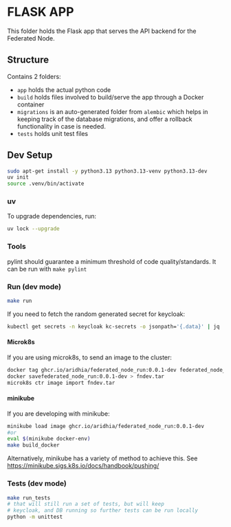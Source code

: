 # FLASK APP
This folder holds the Flask app that serves the API backend for the Federated Node.

## Structure
Contains 2 folders:
- `app` holds the actual python code
- `build` holds files involved to build/serve the app through a Docker container
- `migrations` is an auto-generated folder from `alembic` which helps in keeping track of the database migrations, and offer a rollback functionality in case is needed.
- `tests` holds unit test files

## Dev Setup
```sh
sudo apt-get install -y python3.13 python3.13-venv python3.13-dev
uv init
source .venv/bin/activate
```

### uv
To upgrade dependencies, run:
```sh
uv lock --upgrade
```


### Tools
pylint should guarantee a minimum threshold of code quality/standards. It can be run with `make pylint`

### Run (dev mode)
```sh
make run
```

If you need to fetch the random generated secret for keycloak:
```sh
kubectl get secrets -n keycloak kc-secrets -o jsonpath='{.data}' | jq
```
#### Microk8s
If you are using microk8s, to send an image to the cluster:
```sh
docker tag ghcr.io/aridhia/federated_node_run:0.0.1-dev federated_node_run:0.0.1-dev
docker savefederated_node_run:0.0.1-dev > fndev.tar
microk8s ctr image import fndev.tar
```
#### minikube
If you are developing with minikube:
```sh
minikube load image ghcr.io/aridhia/federated_node_run:0.0.1-dev
#or
eval $(minikube docker-env)
make build_docker
```
Alternatively, minikube has a variety of method to achieve this. See https://minikube.sigs.k8s.io/docs/handbook/pushing/


### Tests (dev mode)
```sh
make run_tests
# that will still run a set of tests, but will keep
# keycloak, and DB running so further tests can be run locally
python -m unittest
```
